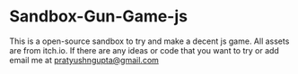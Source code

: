 # Sandbox-Gun-Game-js

This is a open-source sandbox to try and make a decent js game. All assets are from itch.io. If there are any ideas or code that you want to try or add email me at pratyushngupta@gmail.com 
